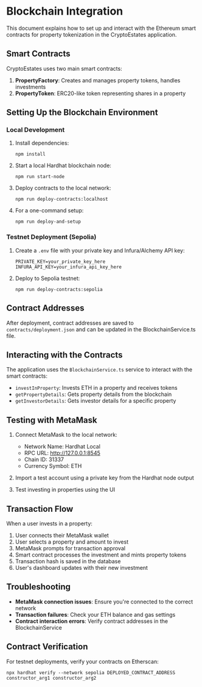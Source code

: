 # Blockchain Integration

This document explains how to set up and interact with the Ethereum smart contracts for property tokenization in the CryptoEstates application.

## Smart Contracts

CryptoEstates uses two main smart contracts:

1. **PropertyFactory**: Creates and manages property tokens, handles investments
2. **PropertyToken**: ERC20-like token representing shares in a property

## Setting Up the Blockchain Environment

### Local Development

1. Install dependencies:
   ```
   npm install
   ```

2. Start a local Hardhat blockchain node:
   ```
   npm run start-node
   ```

3. Deploy contracts to the local network:
   ```
   npm run deploy-contracts:localhost
   ```

4. For a one-command setup:
   ```
   npm run deploy-and-setup
   ```

### Testnet Deployment (Sepolia)

1. Create a `.env` file with your private key and Infura/Alchemy API key:
   ```
   PRIVATE_KEY=your_private_key_here
   INFURA_API_KEY=your_infura_api_key_here
   ```

2. Deploy to Sepolia testnet:
   ```
   npm run deploy-contracts:sepolia
   ```

## Contract Addresses

After deployment, contract addresses are saved to `contracts/deployment.json` and can be updated in the BlockchainService.ts file.

## Interacting with the Contracts

The application uses the `BlockchainService.ts` service to interact with the smart contracts:

- `investInProperty`: Invests ETH in a property and receives tokens
- `getPropertyDetails`: Gets property details from the blockchain
- `getInvestorDetails`: Gets investor details for a specific property

## Testing with MetaMask

1. Connect MetaMask to the local network:
   - Network Name: Hardhat Local
   - RPC URL: http://127.0.0.1:8545
   - Chain ID: 31337
   - Currency Symbol: ETH

2. Import a test account using a private key from the Hardhat node output

3. Test investing in properties using the UI

## Transaction Flow

When a user invests in a property:

1. User connects their MetaMask wallet
2. User selects a property and amount to invest
3. MetaMask prompts for transaction approval
4. Smart contract processes the investment and mints property tokens
5. Transaction hash is saved in the database
6. User's dashboard updates with their new investment

## Troubleshooting

- **MetaMask connection issues**: Ensure you're connected to the correct network
- **Transaction failures**: Check your ETH balance and gas settings
- **Contract interaction errors**: Verify contract addresses in the BlockchainService

## Contract Verification

For testnet deployments, verify your contracts on Etherscan:

```
npx hardhat verify --network sepolia DEPLOYED_CONTRACT_ADDRESS constructor_arg1 constructor_arg2
``` 